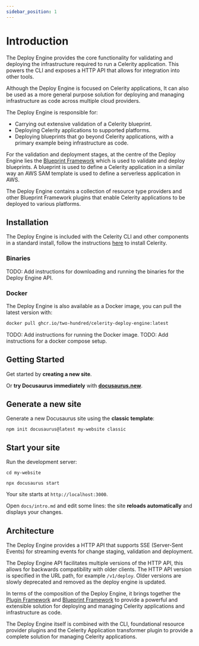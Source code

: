 ```yaml
---
sidebar_position: 1
---
```


# Introduction

The Deploy Engine provides the core functionality for validating and deploying the infrastructure required to run a Celerity application.
This powers the CLI and exposes a HTTP API that allows for integration into other tools.

Although the Deploy Engine is focused on Celerity applications, It can also be used as a more general purpose solution for deploying and managing infrastructure as code across multiple cloud providers.

The Deploy Engine is responsible for:
- Carrying out extensive validation of a Celerity blueprint.
- Deploying Celerity applications to supported platforms.
- Deploying blueprints that go beyond Celerity applications, with a primary example being infrastructure as code.

For the validation and deployment stages, at the centre of the Deploy Engine lies the [Blueprint Framework](../../blueprint-framework/docs/intro) which is used to validate and deploy blueprints.
A blueprint is used to define a Celerity application in a similar way an AWS SAM template is used to define a serverless application in AWS.

The Deploy Engine contains a collection of resource type providers and other Blueprint Framework plugins that enable Celerity applications to be deployed to various platforms.

## Installation

The Deploy Engine is included with the Celerity CLI and other components in a standard install, follow the instructions [here](../../docs/intro/installing-celerity) to install Celerity.

### Binaries

TODO: Add instructions for downloading and running the binaries for the Deploy Engine API.

### Docker

The Deploy Engine is also available as a Docker image, you can pull the latest version with:

```bash
docker pull ghcr.io/two-hundred/celerity-deploy-engine:latest
```

TODO: Add instructions for running the Docker image.
TODO: Add instructions for a docker compose setup.

## Getting Started

Get started by **creating a new site**.

Or **try Docusaurus immediately** with **[docusaurus.new](https://docusaurus.new)**.

## Generate a new site

Generate a new Docusaurus site using the **classic template**:

```shell
npm init docusaurus@latest my-website classic
```

## Start your site

Run the development server:

```shell
cd my-website

npx docusaurus start
```

Your site starts at `http://localhost:3000`.

Open `docs/intro.md` and edit some lines: the site **reloads automatically** and displays your changes.

## Architecture

The Deploy Engine provides a HTTP API that supports SSE (Server-Sent Events) for streaming events for change staging, validation and deployment. 

The Deploy Engine API facilitates multiple versions of the HTTP API, this allows for backwards compatibility with older clients. The HTTP API version is specified in the URL path, for example `/v1/deploy`. Older versions are slowly deprecated and removed as the deploy engine is updated.

In terms of the composition of the Deploy Engine, it brings together the [Plugin Framework](../../plugin-framework/docs/intro) and [Blueprint Framework](../../blueprint-framework/docs/intro) to provide a powerful and extensible solution for deploying and managing Celerity applications and infrastructure as code.

The Deploy Engine itself is combined with the CLI, foundational resource provider plugins and the Celerity Application transformer plugin to provide a complete solution for managing Celerity applications.
